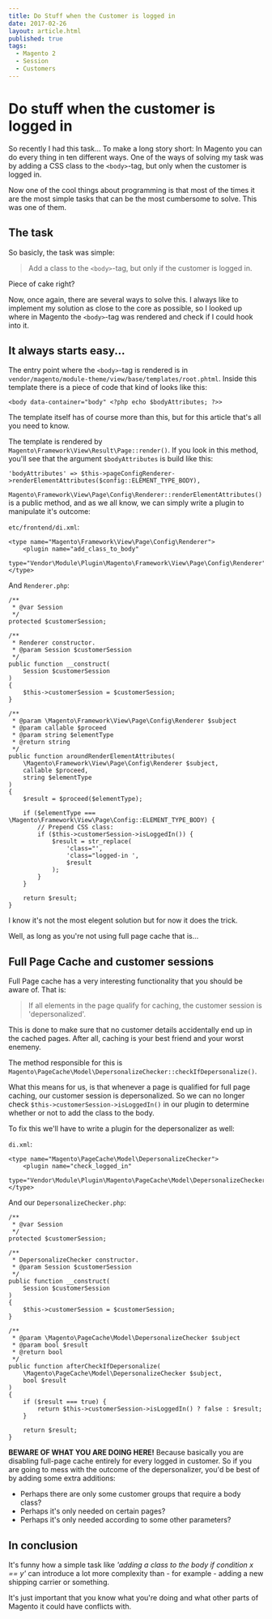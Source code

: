 ```yaml
---
title: Do Stuff when the Customer is logged in
date: 2017-02-26
layout: article.html
published: true
tags:
  - Magento 2
  - Session
  - Customers
---
```


# Do stuff when the customer is logged in

So recently I had this task... To make a long story short: In Magento you can do every thing in ten different ways. One of the ways of solving my task was by adding a CSS class to the `<body>`-tag, but only when the customer is logged in.

Now one of the cool things about programming is that most of the times it are the most simple tasks that can be the most cumbersome to solve. This was one of them.

## The task

So basicly, the task was simple:

> Add a class to the `<body>`-tag, but only if the customer is logged in.

Piece of cake right?

Now, once again, there are several ways to solve this. I always like to implement my solution as close to the core as possible, so I looked up where in Magento the `<body>`-tag was rendered and check if I could hook into it.

## It always starts easy...

The entry point where the `<body>`-tag is rendered is in `vendor/magento/module-theme/view/base/templates/root.phtml`. Inside this template there is a piece of code that kind of looks like this:

    <body data-container="body" <?php echo $bodyAttributes; ?>>
    
The template itself has of course more than this, but for this article that's all you need to know.

The template is rendered by `Magento\Framework\View\Result\Page::render()`. If you look in this method, you'll see that the argument `$bodyAttributes` is build like this:

    'bodyAttributes' => $this->pageConfigRenderer->renderElementAttributes($config::ELEMENT_TYPE_BODY),

`Magento\Framework\View\Page\Config\Renderer::renderElementAttributes()` is a public method, and as we all know, we can simply write a plugin to manipulate it's outcome:

`etc/frontend/di.xml`:

    <type name="Magento\Framework\View\Page\Config\Renderer">
        <plugin name="add_class_to_body"
                type="Vendor\Module\Plugin\Magento\Framework\View\Page\Config\Renderer"/>
    </type>

And `Renderer.php`:

    /**
     * @var Session
     */
    protected $customerSession;

    /**
     * Renderer constructor.
     * @param Session $customerSession
     */
    public function __construct(
        Session $customerSession
    )
    {
        $this->customerSession = $customerSession;
    }

    /**
     * @param \Magento\Framework\View\Page\Config\Renderer $subject
     * @param callable $proceed
     * @param string $elementType
     * @return string
     */
    public function aroundRenderElementAttributes(
        \Magento\Framework\View\Page\Config\Renderer $subject,
        callable $proceed,
        string $elementType
    )
    {
        $result = $proceed($elementType);

        if ($elementType === \Magento\Framework\View\Page\Config::ELEMENT_TYPE_BODY) {
            // Prepend CSS class:
            if ($this->customerSession->isLoggedIn()) {
                $result = str_replace(
                    'class="', 
                    'class="logged-in ', 
                    $result
                );
            }
        }

        return $result;
    }

I know it's not the most elegent solution but for now it does the trick.

Well, as long as you're not using full page cache that is...

## Full Page Cache and customer sessions

Full Page cache has a very interesting functionality that you should be aware of. That is: 

> If all elements in the page qualify for caching, the customer session is 'depersonalized'.

This is done to make sure that no customer details accidentally end up in the cached pages. After all, caching is your best friend and your worst enemeny.

The method responsible for this is `Magento\PageCache\Model\DepersonalizeChecker::checkIfDepersonalize()`.

What this means for us, is that whenever a page is qualified for full page caching, our customer session is depersonalized. So we can no longer check `$this->customerSession->isLoggedIn()` in our plugin to determine whether or not to add the class to the body.

To fix this we'll have to write a plugin for the depersonalizer as well:

`di.xml`:

    <type name="Magento\PageCache\Model\DepersonalizeChecker">
        <plugin name="check_logged_in"
                type="Vendor\Module\Plugin\Magento\PageCache\Model\DepersonalizeChecker"/>
    </type>

And our `DepersonalizeChecker.php`:

    /**
     * @var Session
     */
    protected $customerSession;

    /**
     * DepersonalizeChecker constructor.
     * @param Session $customerSession
     */
    public function __construct(
        Session $customerSession
    )
    {
        $this->customerSession = $customerSession;
    }

    /**
     * @param \Magento\PageCache\Model\DepersonalizeChecker $subject
     * @param bool $result
     * @return bool
     */
    public function afterCheckIfDepersonalize(
        \Magento\PageCache\Model\DepersonalizeChecker $subject,
        bool $result
    )
    {
        if ($result === true) {
            return $this->customerSession->isLoggedIn() ? false : $result;
        }

        return $result;
    }

**BEWARE OF WHAT YOU ARE DOING HERE!** Because basically you are disabling full-page cache entirely for every logged in customer. So if you are going to mess with the outcome of the depersonalizer, you'd be best of by adding some extra additions:

- Perhaps there are only some customer groups that require a body class?
- Perhaps it's only needed on certain pages?
- Perhaps it's only needed according to some other parameters?

## In conclusion

It's funny how a simple task like _'adding a class to the body if condition x == y'_ can introduce a lot more complexity than - for example - adding a new shipping carrier or something.

It's just important that you know what you're doing and what other parts of Magento it could have conflicts with.